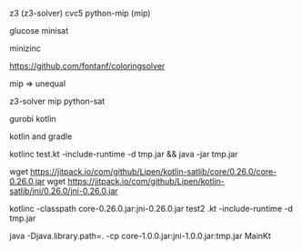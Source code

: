 z3  (z3-solver)
cvc5
python-mip (mip)

glucose
minisat

minizinc


https://github.com/fontanf/coloringsolver


mip => unequal


z3-solver
mip
python-sat



gurobi
kotlin



kotlin and gradle

kotlinc test.kt -include-runtime -d tmp.jar && java -jar tmp.jar


wget https://jitpack.io/com/github/Lipen/kotlin-satlib/core/0.26.0/core-0.26.0.jar 
wget https://jitpack.io/com/github/Lipen/kotlin-satlib/jni/0.26.0/jni-0.26.0.jar


kotlinc -classpath core-0.26.0.jar:jni-0.26.0.jar test2
.kt -include-runtime -d tmp.jar

java -Djava.library.path=. -cp core-1.0.0.jar:jni-1.0.0.jar:tmp.jar MainKt
